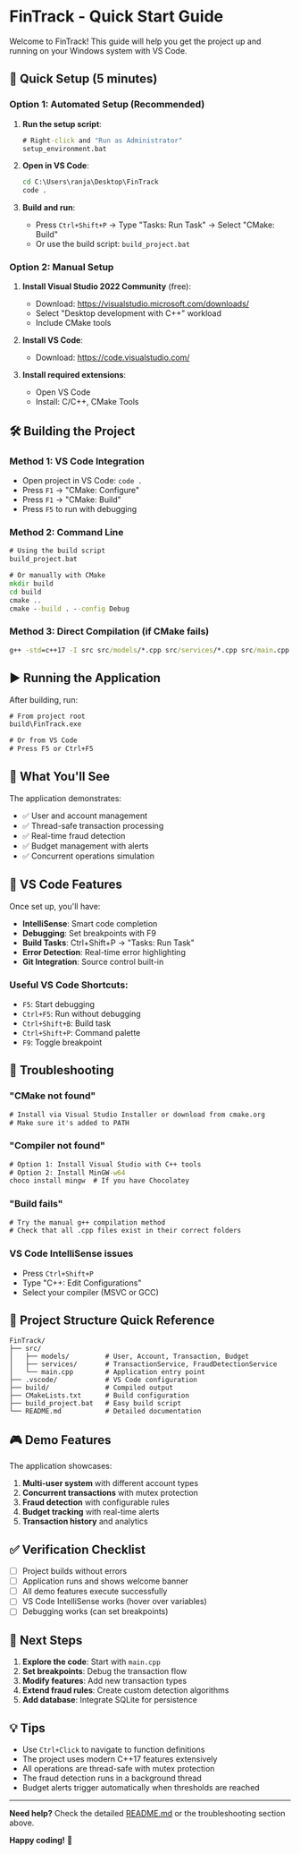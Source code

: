 # FinTrack - Quick Start Guide

Welcome to FinTrack! This guide will help you get the project up and running on your Windows system with VS Code.

## 🚀 Quick Setup (5 minutes)

### Option 1: Automated Setup (Recommended)

1. **Run the setup script**:
   ```cmd
   # Right-click and "Run as Administrator"
   setup_environment.bat
   ```

2. **Open in VS Code**:
   ```cmd
   cd C:\Users\ranja\Desktop\FinTrack
   code .
   ```

3. **Build and run**:
   - Press `Ctrl+Shift+P` → Type "Tasks: Run Task" → Select "CMake: Build"
   - Or use the build script: `build_project.bat`

### Option 2: Manual Setup

1. **Install Visual Studio 2022 Community** (free):
   - Download: https://visualstudio.microsoft.com/downloads/
   - Select "Desktop development with C++" workload
   - Include CMake tools

2. **Install VS Code**:
   - Download: https://code.visualstudio.com/

3. **Install required extensions**:
   - Open VS Code
   - Install: C/C++, CMake Tools

## 🛠️ Building the Project

### Method 1: VS Code Integration
- Open project in VS Code: `code .`
- Press `F1` → "CMake: Configure"
- Press `F1` → "CMake: Build"
- Press `F5` to run with debugging

### Method 2: Command Line
```cmd
# Using the build script
build_project.bat

# Or manually with CMake
mkdir build
cd build
cmake ..
cmake --build . --config Debug
```

### Method 3: Direct Compilation (if CMake fails)
```cmd
g++ -std=c++17 -I src src/models/*.cpp src/services/*.cpp src/main.cpp -o build/FinTrack.exe -pthread
```

## ▶️ Running the Application

After building, run:
```cmd
# From project root
build\FinTrack.exe

# Or from VS Code
# Press F5 or Ctrl+F5
```

## 🎯 What You'll See

The application demonstrates:
- ✅ User and account management
- ✅ Thread-safe transaction processing
- ✅ Real-time fraud detection
- ✅ Budget management with alerts
- ✅ Concurrent operations simulation

## 🔧 VS Code Features

Once set up, you'll have:
- **IntelliSense**: Smart code completion
- **Debugging**: Set breakpoints with F9
- **Build Tasks**: Ctrl+Shift+P → "Tasks: Run Task"
- **Error Detection**: Real-time error highlighting
- **Git Integration**: Source control built-in

### Useful VS Code Shortcuts:
- `F5`: Start debugging
- `Ctrl+F5`: Run without debugging
- `Ctrl+Shift+B`: Build task
- `Ctrl+Shift+P`: Command palette
- `F9`: Toggle breakpoint

## 🐛 Troubleshooting

### "CMake not found"
```cmd
# Install via Visual Studio Installer or download from cmake.org
# Make sure it's added to PATH
```

### "Compiler not found"
```cmd
# Option 1: Install Visual Studio with C++ tools
# Option 2: Install MinGW-w64
choco install mingw  # If you have Chocolatey
```

### "Build fails"
```cmd
# Try the manual g++ compilation method
# Check that all .cpp files exist in their correct folders
```

### VS Code IntelliSense issues
- Press `Ctrl+Shift+P`
- Type "C++: Edit Configurations"
- Select your compiler (MSVC or GCC)

## 📁 Project Structure Quick Reference

```
FinTrack/
├── src/
│   ├── models/         # User, Account, Transaction, Budget
│   ├── services/       # TransactionService, FraudDetectionService
│   └── main.cpp        # Application entry point
├── .vscode/            # VS Code configuration
├── build/              # Compiled output
├── CMakeLists.txt      # Build configuration
├── build_project.bat   # Easy build script
└── README.md           # Detailed documentation
```

## 🎮 Demo Features

The application showcases:
1. **Multi-user system** with different account types
2. **Concurrent transactions** with mutex protection
3. **Fraud detection** with configurable rules
4. **Budget tracking** with real-time alerts
5. **Transaction history** and analytics

## ✅ Verification Checklist

- [ ] Project builds without errors
- [ ] Application runs and shows welcome banner
- [ ] All demo features execute successfully
- [ ] VS Code IntelliSense works (hover over variables)
- [ ] Debugging works (can set breakpoints)

## 🚀 Next Steps

1. **Explore the code**: Start with `main.cpp`
2. **Set breakpoints**: Debug the transaction flow
3. **Modify features**: Add new transaction types
4. **Extend fraud rules**: Create custom detection algorithms
5. **Add database**: Integrate SQLite for persistence

## 💡 Tips

- Use `Ctrl+Click` to navigate to function definitions
- The project uses modern C++17 features extensively
- All operations are thread-safe with mutex protection
- The fraud detection runs in a background thread
- Budget alerts trigger automatically when thresholds are reached

---

**Need help?** Check the detailed [README.md](README.md) or the troubleshooting section above.

**Happy coding!** 🎉
